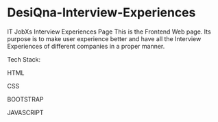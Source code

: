 # DesiQna-Interview-Experiences
IT JobXs Interview Experiences Page
This is the Frontend Web page. Its purpose is to make user experience better and have all the Interview Experiences of different companies in a proper manner.

Tech Stack:

HTML

CSS

BOOTSTRAP

JAVASCRIPT


